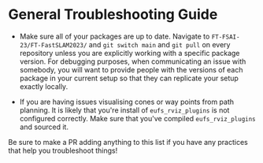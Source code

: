 # General Troubleshooting Guide

- Make sure all of your packages are up to date. Navigate to `FT-FSAI-23/FT-FastSLAM2023/` and `git switch main` and `git pull` on every repository unless you are explicitly working with a specific package version. For debugging purposes, when communicating an issue with somebody, you will want to provide people with the versions of each package in your current setup so that they can replicate your setup exactly locally.

- If you are having issues visualising cones or way points from path planning. It is likely that you're install of `eufs_rviz_plugins` is not configured correctly. Make sure that you've compiled `eufs_rviz_plugins` and sourced it.

Be sure to make a PR adding anything to this list if you have any practices that help you troubleshoot things!